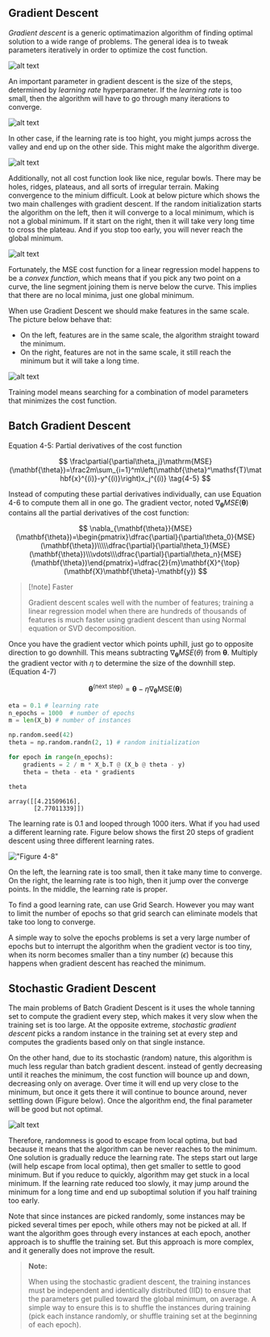 ## Gradient Descent

*Gradient descent* is a generic optimatimazion algorithm of finding optimal solution to a wide range of problems. The general idea is to tweak parameters iteratively in order to optimize the cost function.

![alt text](image.png)

An important parameter in gradient descent is the size of the steps, determined by *learning rate* hyperparameter. If the *learning rate* is too small, then the algorithm will have to go through many iterations to converge.

![alt text](image-1.png)

In other case, if the learning rate is too hight, you might jumps across the valley and end up on the other side. This might make the algorithm diverge.

![alt text](image-2.png)

Additionally, not all cost function look like nice, regular bowls. There may be holes, ridges, plateaus, and all sorts of irregular terrain. Making convergence to the minium difficult. Look at below picture which shows the two main challenges with gradient descent. If the random initialization starts the algorithm on the left, then it will converge to a local minimum, which is not a global minimum. If it start on the right, then it will take very long time to cross the plateau. And if you stop too early, you will never reach the global minimum.

![alt text](image-3.png)

Fortunately, the MSE cost function for a linear regression model happens to be a *convex function*, which means that if you pick any two point on a curve, the line segment joining them is nerve below the curve. This implies that there are no local minima, just one global minimum.

When use Gradient Descent we should make features in the same scale. The picture below behave that:
- On the left, features are in the same scale, the algorithm straight toward the minimum.
- On the right, features are not in the same scale, it still reach the minimum but it will take a long time.

![alt text](image-4.png)

Training model means searching for a combination of model parameters that minimizes the cost function.

## Batch Gradient Descent

Equation 4-5: Partial derivatives of the cost function

$$
\frac\partial{\partial\theta_j}\mathrm{MSE}(\mathbf{\theta})=\frac2m\sum_{i=1}^m\left(\mathbf{\theta}^\mathsf{T}\mathbf{x}^{(i)}-y^{(i)}\right)x_j^{(i)} \tag{4-5}
$$

Instead of computing these partial derivatives individually, can use Equation 4-6 to compute them all in one go. The gradient vector, noted $\nabla_\mathbf{\theta} MSE(\mathbf{\theta})$ contains all the partial derivatives of the cost function:

$$
\nabla_{\mathbf{\theta}}{MSE}(\mathbf{\theta})=\begin{pmatrix}\dfrac{\partial}{\partial\theta_0}{MSE}(\mathbf{\theta})\\\\\dfrac{\partial}{\partial\theta_1}{MSE}(\mathbf{\theta})\\\vdots\\\dfrac{\partial}{\partial\theta_n}{MSE}(\mathbf{\theta})\end{pmatrix}=\dfrac{2}{m}\mathbf{X}^{\top}(\mathbf{X}\mathbf{\theta}-\mathbf{y})
$$

>[!note] Faster
>
>Gradient descent scales well with the number of features; training a linear regression model when there are hundreds of thousands of features is much faster using gradient descent than using Normal equation or SVD decomposition.

Once you have the gradient vector which points uphill, just go to opposite direction to go downhill. This means subtracting $\nabla_\mathbf{\theta} MSE (\theta)$ from $\mathbf{\theta}$. Multiply the gradient vector with $\eta$ to determine the size of the downhill step. (Equation 4-7)

$$
\mathbf{\theta}^{(\text{next step})}=\mathbf{\theta}-\eta\nabla_\mathbf{\theta}\text{MSE}(\mathbf{\theta})
$$

```python
eta = 0.1 # learning rate
n_epochs = 1000  # number of epochs
m = len(X_b) # number of instances

np.random.seed(42)
theta = np.random.randn(2, 1) # random initialization

for epoch in range(n_epochs):
    gradients = 2 / m * X_b.T @ (X_b @ theta - y)
    theta = theta - eta * gradients

theta
```

```output
array([[4.21509616],
       [2.77011339]])
```

The learning rate is 0.1 and looped through 1000 iters. What if you had used a different learning rate. Figure below shows the first 20 steps of gradient descent using three different learning rates.

!["Figure 4-8"](images/three%20different%20learning%20rates.png)

On the left, the learning rate is too small, then it take many time to converge. On the right, the learning rate is too high, then it jump over the converge points. In the middle, the learning rate is proper.

To find a good learning rate, can use Grid Search. However you may want to limit the number of epochs so that grid search can eliminate models that take too long to converge.

A simple way to solve the epochs problems is set a very large number of epochs but to interrupt the algorithm when the gradient vector is too tiny, when its norm becomes smaller than a tiny number ($\epsilon$) because this happens when gradient descent has reached the minimum.

## Stochastic Gradient Descent

The main problems of Batch Gradient Descent is it uses the whole tanning set to compute the gradient every step, which makes it very slow when the training set is too large. At the opposite extreme, *stochastic gradient descent* picks a random instance in the training set at every step and computes the gradients based only on that single instance.

On the other hand, due to its stochastic (random) nature, this algorithm is much less regular than batch gradient descent. instead of gently decreasing until it reaches the minimum, the cost function will bounce up and down, decreasing only on average. Over time it will end up very close to the minimum, but once it gets there it will continue to bounce around, never settling down (Figure below). Once the algorithm end, the final parameter will be good but not optimal.

![alt text](image-5.png)

Therefore, randomness is good to escape from local optima, but bad because it means that the algorithm can be never reaches to the minimum. One solution is gradually reduce the learning rate. The steps start out large (will help escape from local optima), then get smaller to settle to good minimum. But if you reduce to quickly, algorithm may get stuck in a local minimum. If the learning rate reduced too slowly, it may jump around the minimum for a long time and end up suboptimal solution if you half training too early.

Note that since instances are picked randomly, some instances may be picked several times per epoch, while others may not be picked at all. If want the algorithm goes through every instances at each epoch, another approach is to shuffle the training set. But this approach is more complex, and it generally does not improve the result.

>**Note:**
>
>When using the stochastic gradient descent, the training instances must be independent and identically distributed (IID) to ensure that the parameters get pulled toward the global minimum, on average. A simple way to ensure this is to shuffle the instances during training (pick each instance randomly, or shuffle training set at the beginning of each epoch).

